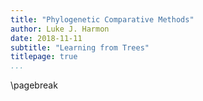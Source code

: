 ```yaml
---
title: "Phylogenetic Comparative Methods"
author: Luke J. Harmon
date: 2018-11-11
subtitle: "Learning from Trees"
titlepage: true
...
```


\pagebreak
